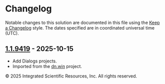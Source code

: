 # Changelog
Notable changes to this solution are documented in this file using the 
[Keep a Changelog] style. The dates specified are in coordinated universal time (UTC).

[1.1.9419]: https://github.com/ATECoder/dn.ui.win32.dialogs.git

## [1.1.9419] - 2025-10-15
- Add Dialogs projects.
- Imported from the [dn.win] project.

&copy; 2025 Integrated Scientific Resources, Inc. All rights reserved.

[Keep a Changelog]: https://keepachangelog.com/en/1.0.0/
[vs.ide]: https://bitbucket.org/davidhary/vs.ide.git
[dn.win]: https://bitbucket.org/davidhary/dn.win.git
[to do]: https://github.com/ATECoder/dn.ui.exception.dialog.git/src/todo.md
